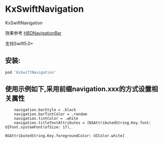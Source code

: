 # KxSwiftNavigation
KxSwiftNavigation

效果参考 [HBDNavigationBar](https://github.com/listenzz/HBDNavigationBar.git)

支持Swift5.0+

## 安装:
```ruby
pod 'KxSwiftNavigation'
```

## 使用示例如下,采用前缀navigation.xxx的方式设置相关属性
```objc
    navigation.barStyle = .black
    navigation.barTintColor = .random
    navigation.tintColor = .white
    navigation.titleTextAttributes = [NSAttributedString.Key.font: UIFont.systemFont(ofSize: 17),
                                      NSAttributedString.Key.foregroundColor: UIColor.white]
```

